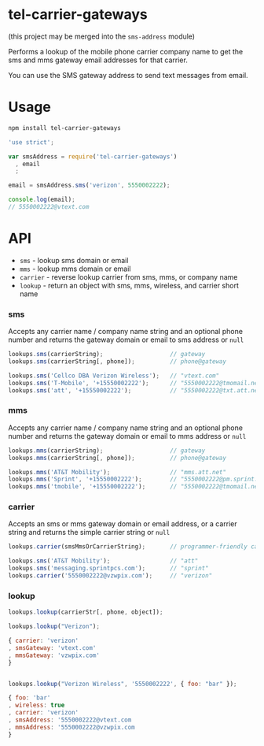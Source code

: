 tel-carrier-gateways
====================

(this project may be merged into the `sms-address` module)

Performs a lookup of the mobile phone carrier company name to get the sms and mms gateway email addresses for that carrier.

You can use the SMS gateway address to send text messages from email.

Usage
===

```bash
npm install tel-carrier-gateways
```

```javascript
'use strict';

var smsAddress = require('tel-carrier-gateways')
  , email
  ;

email = smsAddress.sms('verizon', 5550002222);

console.log(email);
// 5550002222@vtext.com
```

API
===

  * `sms` - lookup sms domain or email
  * `mms` - lookup mms domain or email
  * `carrier` - reverse lookup carrier from sms, mms, or company name
  * `lookup` - return an object with sms, mms, wireless, and carrier short name

### sms

Accepts any carrier name / company name string and an optional phone number
and returns the gateway domain or email to sms address or `null`

```javascript
lookups.sms(carrierString);                   // gateway
lookups.sms(carrierString[, phone]);          // phone@gateway
```

```javascript
lookups.sms('Cellco DBA Verizon Wireless');   // "vtext.com"
lookups.sms('T-Mobile', '+15550002222');      // "5550002222@tmomail.net"
lookups.sms('att', '+15550002222');           // "5550002222@txt.att.net"
```

### mms

Accepts any carrier name / company name string and an optional phone number
and returns the gateway domain or email to mms address or `null`

```javascript
lookups.mms(carrierString);                   // gateway
lookups.mms(carrierString[, phone]);          // phone@gateway
```

```javascript
lookups.mms('AT&T Mobility');                 // "mms.att.net"
lookups.mms('Sprint', '+15550002222');        // "5550002222@pm.sprint.com"
lookups.mms('tmobile', '+15550002222');       // "5550002222@tmomail.net"
```

### carrier

Accepts an sms or mms gateway domain or email address, or a carrier string
and returns the simple carrier string or `null`

```javascript
lookups.carrier(smsMmsOrCarrierString);       // programmer-friendly carrier name
```

```javascript
lookups.sms('AT&T Mobility');                 // "att"
lookups.sms('messaging.sprintpcs.com');       // "sprint"
lookups.carrier('5550002222@vzwpix.com');     // "verizon"
```

### lookup

```javascript
lookups.lookup(carrierStr[, phone, object]);
```

```javascript
lookups.lookup("Verizon");

{ carrier: 'verizon'
, smsGateway: 'vtext.com'
, mmsGateway: 'vzwpix.com'
}


lookups.lookup("Verizon Wireless", '5550002222', { foo: "bar" });

{ foo: 'bar'
, wireless: true
, carrier: 'verizon'
, smsAddress: '5550002222@vtext.com
, mmsAddress: '5550002222@vzwpix.com
}
```
